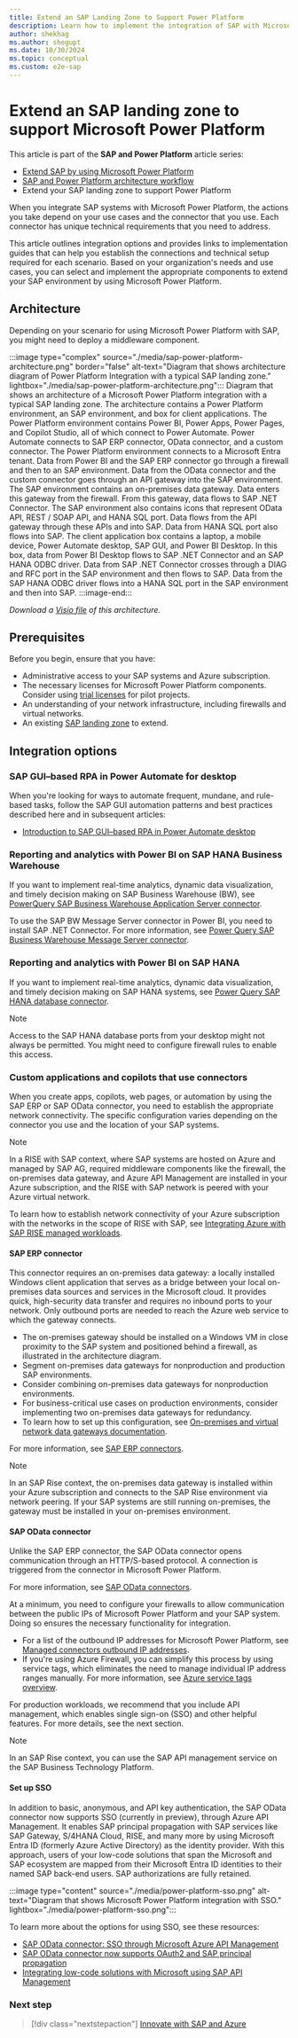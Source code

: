 ```yaml
---
title: Extend an SAP Landing Zone to Support Power Platform
description: Learn how to implement the integration of SAP with Microsoft Power Platform by extending your SAP landing zone.
author: shekhag
ms.author: shegupt
ms.date: 10/30/2024
ms.topic: conceptual
ms.custom: e2e-sap
---
```


# Extend an SAP landing zone to support Microsoft Power Platform

This article is part of the **SAP and Power Platform** article series:

- [Extend SAP by using Microsoft Power Platform](./sap-power-platform-fundamental.md)
- [SAP and Power Platform architecture workflow](./sap-power-platform-architecture-workflow.md)
- Extend your SAP landing zone to support Power Platform 

When you integrate SAP systems with Microsoft Power Platform, the actions you take depend on your use cases and the connector that you use. Each connector has unique technical requirements that you need to address.

This article outlines integration options and provides links to implementation guides that can help you establish the connections and technical setup required for each scenario. Based on your organization's needs and use cases, you can select and implement the appropriate components to extend your SAP environment by using Microsoft Power Platform.

## Architecture

Depending on your scenario for using Microsoft Power Platform with SAP, you might need to deploy a middleware component.

:::image type="complex" source="./media/sap-power-platform-architecture.png" border="false" alt-text="Diagram that shows architecture diagram of Power Platform Integration with a typical SAP landing zone." lightbox="./media/sap-power-platform-architecture.png":::
   Diagram that shows an architecture of a Microsoft Power Platform integration with a typical SAP landing zone. The architecture contains a Power Platform environment, an SAP environment, and box for client applications. The Power Platform environment contains Power BI, Power Apps, Power Pages, and Copilot Studio, all of which connect to Power Automate. Power Automate connects to SAP ERP connector, OData connector, and a custom connector. The Power Platform environment connects to a Microsoft Entra tenant. Data from Power BI and the SAP ERP connector go through a firewall and then to an SAP environment. Data from the OData connector and the custom connector goes through an API gateway into the SAP environment. The SAP environment contains an on-premises data gateway. Data enters this gateway from the firewall. From this gateway, data flows to SAP .NET Connector. The SAP environment also contains icons that represent OData API, REST / SOAP API, and HANA SQL port. Data flows from the API gateway through these APIs and into SAP. Data from HANA SQL port also flows into SAP. The client application box contains a laptop, a mobile device, Power Automate desktop, SAP GUI, and Power BI Desktop. In this box, data from Power BI Desktop flows to SAP .NET Connector and an SAP HANA ODBC driver. Data from SAP .NET Connector crosses through a DIAG and RFC port in the SAP environment and then flows to SAP. Data from the SAP HANA ODBC driver flows into a HANA SQL port in the SAP environment and then into SAP.
:::image-end:::

*Download a [Visio file](https://arch-center.azureedge.net/sap-power-platform-architecture.vsdx) of this architecture.*

## Prerequisites

Before you begin, ensure that you have:

- Administrative access to your SAP systems and Azure subscription.
- The necessary licenses for Microsoft Power Platform components. Consider using [trial licenses](https://www.microsoft.com/power-platform/try-free) for pilot projects.
- An understanding of your network infrastructure, including firewalls and virtual networks.
- An existing [SAP landing zone](/azure/cloud-adoption-framework/scenarios/sap/ready) to extend.

## Integration options

### SAP GUI–based RPA in Power Automate for desktop

When you're looking for ways to automate frequent, mundane, and rule-based tasks, follow the SAP GUI automation patterns and best practices described here and in subsequent articles:

- [Introduction to SAP GUI–based RPA in Power Automate desktop](/power-automate/guidance/rpa-sap-playbook/introduction)

### Reporting and analytics with Power BI on SAP HANA Business Warehouse

If you want to implement real-time analytics, dynamic data visualization, and timely decision making on SAP Business Warehouse (BW), see [PowerQuery SAP Business Warehouse Application Server connector](/power-query/connectors/sap-bw/application-setup-and-connect).

To use the SAP BW Message Server connector in Power BI, you need to install SAP .NET Connector. For more information, see [Power Query SAP Business Warehouse Message Server connector](/power-query/connectors/sap-bw/message-setup-and-connect).

### Reporting and analytics with Power BI on SAP HANA

If you want to implement real-time analytics, dynamic data visualization, and timely decision making on SAP HANA systems, see [Power Query SAP HANA database connector](/power-query/connectors/sap-hana/overview).

> [!NOTE]
> Access to the SAP HANA database ports from your desktop might not always be permitted. You might need to configure firewall rules to enable this access.

### Custom applications and copilots that use connectors

When you create apps, copilots, web pages, or automation by using the SAP ERP or SAP OData connector, you need to establish the appropriate network connectivity. The specific configuration varies depending on the connector you use and the location of your SAP systems.

> [!NOTE]
> In a RISE with SAP context, where SAP systems are hosted on Azure and managed by SAP AG, required middleware components like the firewall, the on-premises data gateway, and Azure API Management are installed in your Azure subscription, and the RISE with SAP network is peered with your Azure virtual network.
>
> To learn how to establish network connectivity of your Azure subscription with the networks in the scope of RISE with SAP, see [Integrating Azure with SAP RISE managed workloads](/azure/sap/workloads/rise-integration).

#### SAP ERP connector

This connector requires an on-premises data gateway: a locally installed Windows client application that serves as a bridge between your local on-premises data sources and services in the Microsoft cloud. It provides quick, high-security data transfer and requires no inbound ports to your network. Only outbound ports are needed to reach the Azure web service to which the gateway connects.

- The on-premises gateway should be installed on a Windows VM in close proximity to the SAP system and positioned behind a firewall, as illustrated in the architecture diagram.
- Segment on-premises data gateways for nonproduction and production SAP environments.
- Consider combining on-premises data gateways for nonproduction environments.
- For business-critical use cases on production environments, consider implementing two on-premises data gateways for redundancy.
- To learn how to set up this configuration, see [On-premises and virtual network data gateways documentation](/data-integration/gateway/).

For more information, see [SAP ERP connectors](/connectors/saperp/).

> [!NOTE] 
> In an SAP Rise context, the on-premises data gateway is installed within your Azure subscription and connects to the SAP Rise environment via network peering. If your SAP systems are still running on-premises, the gateway must be installed in your on-premises environment.

#### SAP OData connector

Unlike the SAP ERP connector, the SAP OData connector opens communication through an HTTP/S-based protocol. A connection is triggered from the connector in Microsoft Power Platform.  

For more information, see [SAP OData connectors](/connectors/sapodata).  

At a minimum, you need to configure your firewalls to allow communication between the public IPs of Microsoft Power Platform and your SAP system. Doing so ensures the necessary functionality for integration.  

- For a list of the outbound IP addresses for Microsoft Power Platform, see [Managed connectors outbound IP addresses](/connectors/common/outbound-ip-addresses).  
- If you're using Azure Firewall, you can simplify this process by using service tags, which eliminates the need to manage individual IP address ranges manually. For more information, see [Azure service tags overview](/azure/virtual-network/service-tags-overview).

For production workloads, we recommend that you include API management, which enables single sign-on (SSO) and other helpful features. For more details, see the next section.

> [!NOTE]
> In an SAP Rise context, you can use the SAP API management service on the SAP Business Technology Platform.

#### Set up SSO

In addition to basic, anonymous, and API key authentication, the SAP OData connector now supports SSO (currently in preview), through Azure API Management. It enables SAP principal propagation with SAP services like SAP Gateway, S/4HANA Cloud, RISE, and many more by using Microsoft Entra ID (formerly Azure Active Directory) as the identity provider. With this approach, users of your low-code solutions that span the Microsoft and SAP ecosystem are mapped from their Microsoft Entra ID identities to their named SAP back-end users. SAP authorizations are fully retained.

:::image type="content" source="./media/power-platform-sso.png" alt-text="Diagram that shows Microsoft Power Platform integration with SSO." lightbox="./media/power-platform-sso.png":::

To learn more about the options for using SSO, see these resources:

- [SAP OData connector: SSO through Microsoft Azure API Management](https://www.microsoft.com/power-platform/blog/power-apps/announcing-public-preview-of-expanded-single-sign-on-authentication-options-for-sap-connectors/) 
- [SAP OData connector now supports OAuth2 and SAP principal propagation](https://community.powerplatform.com/blogs/post/?postid=c6a609ab-3556-ef11-a317-6045bda95bf0)
- [Integrating low-code solutions with Microsoft using SAP API Management](https://community.sap.com/t5/enterprise-resource-planning-blogs-by-members/integrating-low-code-solutions-with-microsoft-using-sap-integration-suite/ba-p/13789298)

### Next step

> [!div class="nextstepaction"]
> [Innovate with SAP and Azure](./innovate.md)
